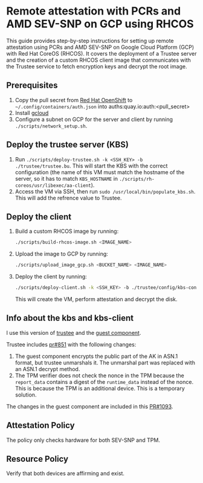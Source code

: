 # Remote attestation with PCRs and AMD SEV-SNP on GCP using RHCOS

This guide provides step-by-step instructions for setting up remote attestation using PCRs and AMD SEV-SNP on Google Cloud Platform (GCP) with Red Hat CoreOS (RHCOS). It covers the deployment of a Trustee server and the creation of a custom RHCOS client image that communicates with the Trustee service to fetch encryption keys and decrypt the root image.


## Prerequisites

1. Copy the pull secret from [Red Hat OpenShift](https://console.redhat.com/openshift/create/local) to ```~/.config/containers/auth.json``` into auths:quay.io:auth:&lt;pull_secret&gt;
2. Install [gcloud](https://cloud.google.com/sdk/docs/install)
3. Configure a subnet on GCP for the server and client by running ```./scripts/network_setup.sh```.


## Deploy the trustee server (KBS)

1. Run ```./scripts/deploy-trustee.sh -k <SSH_KEY> -b ./trustee/trustee.bu```. This will start the KBS with the correct configuration (the name of this VM must match the hostname of the server, so it has to match `KBS_HOSTNAME` in `./scripts/rh-coreos/usr/libexec/aa-client`).
2. Access the VM via SSH, then run ```sudo /usr/local/bin/populate_kbs.sh```. This will add the refrence value to Trustee.

## Deploy the client

1. Build a custom RHCOS image by running:
    ```bash
    ./scripts/build-rhcos-image.sh <IMAGE_NAME>
    ```

2. Upload the image to GCP by running:
    ```bash
    ./scripts/upload_image_gcp.sh <BUCKET_NAME> <IMAGE_NAME>
    ```

3. Deploy the client by running:
    ```bash
    ./scripts/deploy-client.sh -k <SSH_KEY> -b ./trustee/config/kbs-config.toml -n <VM_NAME> -i <IMAGE_NAME>
    ```
    This will create the VM, perform attestation and decrypt the disk.




## Info about the kbs and kbs-client

I use this version of [trustee](https://github.com/iroykaufman/trustee/tree/addtpm) and the [guest component](https://github.com/iroykaufman/guest-components/tree/TPM-as-additional-device).

Trustee includes [pr#851](https://github.com/confidential-containers/trustee/pull/851) with the following changes:

1. The guest component encrypts the public part of the AK in ASN.1 format, but trustee unmarshals it. The unmarshal part was replaced with an ASN.1 decrypt method.
2. The TPM verifier does not check the nonce in the TPM because the `report_data` contains a digest of the `runtime_data` instead of the nonce. This is because the TPM is an additional device. This is a temporary solution.


The changes in the guest component are included in this [PR#1093](https://github.com/confidential-containers/guest-components/pull/1093).

## Attestation Policy

The policy only checks hardware for both SEV-SNP and TPM.

## Resource Policy

Verify that both devices are affirming and exist.


